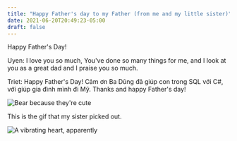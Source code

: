 ```yaml
---
title: "Happy Father's day to my Father (from me and my little sister)"
date: 2021-06-20T20:49:23-05:00
draft: false
---
```


Happy Father's Day!

Uyen: I love you so much, You've done so many things for me, and I look at you as a great dad and I praise you so much. 

Triet: Happy Father's Day! Cảm ơn Ba Dũng đã giúp con trong SQL với C#, với giúp gia đình mình đi Mỹ. Thanks and happy Father's day!

![Bear because they're cute](/images/father.gif)


This is the gif that my sister picked out.


![A vibrating heart, apparently](/images/father2.gif)